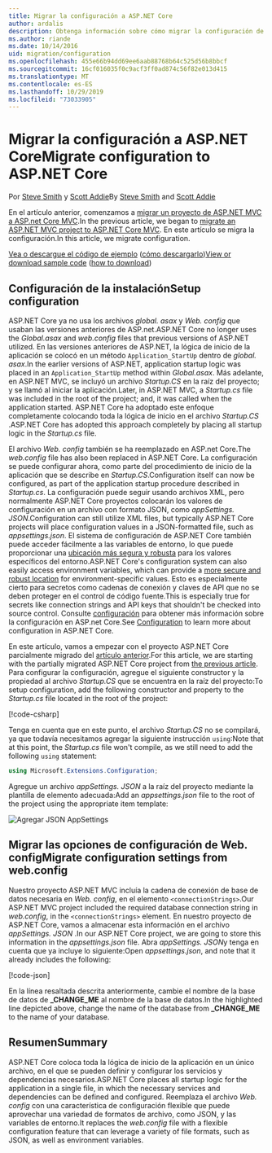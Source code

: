 ```yaml
---
title: Migrar la configuración a ASP.NET Core
author: ardalis
description: Obtenga información sobre cómo migrar la configuración de un proyecto de ASP.NET MVC a un proyecto de MVC de ASP.NET Core.
ms.author: riande
ms.date: 10/14/2016
uid: migration/configuration
ms.openlocfilehash: 455e66b94dd69ee6aab88768b64c525d56b8bbcf
ms.sourcegitcommit: 16cf016035f0c9acf3ff0ad874c56f82e013d415
ms.translationtype: MT
ms.contentlocale: es-ES
ms.lasthandoff: 10/29/2019
ms.locfileid: "73033905"
---
```

# <a name="migrate-configuration-to-aspnet-core"></a><span data-ttu-id="cc424-103">Migrar la configuración a ASP.NET Core</span><span class="sxs-lookup"><span data-stu-id="cc424-103">Migrate configuration to ASP.NET Core</span></span>

<span data-ttu-id="cc424-104">Por [Steve Smith](https://ardalis.com/) y [Scott Addie](https://scottaddie.com)</span><span class="sxs-lookup"><span data-stu-id="cc424-104">By [Steve Smith](https://ardalis.com/) and [Scott Addie](https://scottaddie.com)</span></span>

<span data-ttu-id="cc424-105">En el artículo anterior, comenzamos a [migrar un proyecto de ASP.NET MVC a ASP.net Core MVC](xref:migration/mvc).</span><span class="sxs-lookup"><span data-stu-id="cc424-105">In the previous article, we began to [migrate an ASP.NET MVC project to ASP.NET Core MVC](xref:migration/mvc).</span></span> <span data-ttu-id="cc424-106">En este artículo se migra la configuración.</span><span class="sxs-lookup"><span data-stu-id="cc424-106">In this article, we migrate configuration.</span></span>

<span data-ttu-id="cc424-107">[Vea o descargue el código de ejemplo](https://github.com/aspnet/AspNetCore.Docs/tree/master/aspnetcore/migration/configuration/samples) ([cómo descargarlo](xref:index#how-to-download-a-sample))</span><span class="sxs-lookup"><span data-stu-id="cc424-107">[View or download sample code](https://github.com/aspnet/AspNetCore.Docs/tree/master/aspnetcore/migration/configuration/samples) ([how to download](xref:index#how-to-download-a-sample))</span></span>

## <a name="setup-configuration"></a><span data-ttu-id="cc424-108">Configuración de la instalación</span><span class="sxs-lookup"><span data-stu-id="cc424-108">Setup configuration</span></span>

<span data-ttu-id="cc424-109">ASP.NET Core ya no usa los archivos *global. asax* y *Web. config* que usaban las versiones anteriores de ASP.net.</span><span class="sxs-lookup"><span data-stu-id="cc424-109">ASP.NET Core no longer uses the *Global.asax* and *web.config* files that previous versions of ASP.NET utilized.</span></span> <span data-ttu-id="cc424-110">En las versiones anteriores de ASP.NET, la lógica de inicio de la aplicación se colocó en un método `Application_StartUp` dentro de *global. asax*.</span><span class="sxs-lookup"><span data-stu-id="cc424-110">In the earlier versions of ASP.NET, application startup logic was placed in an `Application_StartUp` method within *Global.asax*.</span></span> <span data-ttu-id="cc424-111">Más adelante, en ASP.NET MVC, se incluyó un archivo *Startup.CS* en la raíz del proyecto; y se llamó al iniciar la aplicación.</span><span class="sxs-lookup"><span data-stu-id="cc424-111">Later, in ASP.NET MVC, a *Startup.cs* file was included in the root of the project; and, it was called when the application started.</span></span> <span data-ttu-id="cc424-112">ASP.NET Core ha adoptado este enfoque completamente colocando toda la lógica de inicio en el archivo *Startup.CS* .</span><span class="sxs-lookup"><span data-stu-id="cc424-112">ASP.NET Core has adopted this approach completely by placing all startup logic in the *Startup.cs* file.</span></span>

<span data-ttu-id="cc424-113">El archivo *Web. config* también se ha reemplazado en ASP.net Core.</span><span class="sxs-lookup"><span data-stu-id="cc424-113">The *web.config* file has also been replaced in ASP.NET Core.</span></span> <span data-ttu-id="cc424-114">La configuración se puede configurar ahora, como parte del procedimiento de inicio de la aplicación que se describe en *Startup.CS*.</span><span class="sxs-lookup"><span data-stu-id="cc424-114">Configuration itself can now be configured, as part of the application startup procedure described in *Startup.cs*.</span></span> <span data-ttu-id="cc424-115">La configuración puede seguir usando archivos XML, pero normalmente ASP.NET Core proyectos colocarán los valores de configuración en un archivo con formato JSON, como *appSettings. JSON*.</span><span class="sxs-lookup"><span data-stu-id="cc424-115">Configuration can still utilize XML files, but typically ASP.NET Core projects will place configuration values in a JSON-formatted file, such as *appsettings.json*.</span></span> <span data-ttu-id="cc424-116">El sistema de configuración de ASP.NET Core también puede acceder fácilmente a las variables de entorno, lo que puede proporcionar una [ubicación más segura y robusta](xref:security/app-secrets) para los valores específicos del entorno.</span><span class="sxs-lookup"><span data-stu-id="cc424-116">ASP.NET Core's configuration system can also easily access environment variables, which can provide a [more secure and robust location](xref:security/app-secrets) for environment-specific values.</span></span> <span data-ttu-id="cc424-117">Esto es especialmente cierto para secretos como cadenas de conexión y claves de API que no se deben proteger en el control de código fuente.</span><span class="sxs-lookup"><span data-stu-id="cc424-117">This is especially true for secrets like connection strings and API keys that shouldn't be checked into source control.</span></span> <span data-ttu-id="cc424-118">Consulte [configuración](xref:fundamentals/configuration/index) para obtener más información sobre la configuración en ASP.net Core.</span><span class="sxs-lookup"><span data-stu-id="cc424-118">See [Configuration](xref:fundamentals/configuration/index) to learn more about configuration in ASP.NET Core.</span></span>

<span data-ttu-id="cc424-119">En este artículo, vamos a empezar con el proyecto ASP.NET Core parcialmente migrado del [artículo anterior](xref:migration/mvc).</span><span class="sxs-lookup"><span data-stu-id="cc424-119">For this article, we are starting with the partially migrated ASP.NET Core project from [the previous article](xref:migration/mvc).</span></span> <span data-ttu-id="cc424-120">Para configurar la configuración, agregue el siguiente constructor y la propiedad al archivo *Startup.CS* que se encuentra en la raíz del proyecto:</span><span class="sxs-lookup"><span data-stu-id="cc424-120">To setup configuration, add the following constructor and property to the *Startup.cs* file located in the root of the project:</span></span>

[!code-csharp[](configuration/samples/WebApp1/src/WebApp1/Startup.cs?range=11-16)]

<span data-ttu-id="cc424-121">Tenga en cuenta que en este punto, el archivo *Startup.CS* no se compilará, ya que todavía necesitamos agregar la siguiente instrucción `using`:</span><span class="sxs-lookup"><span data-stu-id="cc424-121">Note that at this point, the *Startup.cs* file won't compile, as we still need to add the following `using` statement:</span></span>

```csharp
using Microsoft.Extensions.Configuration;
```

<span data-ttu-id="cc424-122">Agregue un archivo *appSettings. JSON* a la raíz del proyecto mediante la plantilla de elemento adecuada:</span><span class="sxs-lookup"><span data-stu-id="cc424-122">Add an *appsettings.json* file to the root of the project using the appropriate item template:</span></span>

![Agregar JSON AppSettings](configuration/_static/add-appsettings-json.png)

## <a name="migrate-configuration-settings-from-webconfig"></a><span data-ttu-id="cc424-124">Migrar las opciones de configuración de Web. config</span><span class="sxs-lookup"><span data-stu-id="cc424-124">Migrate configuration settings from web.config</span></span>

<span data-ttu-id="cc424-125">Nuestro proyecto ASP.NET MVC incluía la cadena de conexión de base de datos necesaria en *Web. config*, en el elemento `<connectionStrings>`.</span><span class="sxs-lookup"><span data-stu-id="cc424-125">Our ASP.NET MVC project included the required database connection string in *web.config*, in the `<connectionStrings>` element.</span></span> <span data-ttu-id="cc424-126">En nuestro proyecto de ASP.NET Core, vamos a almacenar esta información en el archivo *appSettings. JSON* .</span><span class="sxs-lookup"><span data-stu-id="cc424-126">In our ASP.NET Core project, we are going to store this information in the *appsettings.json* file.</span></span> <span data-ttu-id="cc424-127">Abra *appSettings. JSON*y tenga en cuenta que ya incluye lo siguiente:</span><span class="sxs-lookup"><span data-stu-id="cc424-127">Open *appsettings.json*, and note that it already includes the following:</span></span>

[!code-json[](../migration/configuration/samples/WebApp1/src/WebApp1/appsettings.json?highlight=4)]

<span data-ttu-id="cc424-128">En la línea resaltada descrita anteriormente, cambie el nombre de la base de datos de **_CHANGE_ME** al nombre de la base de datos.</span><span class="sxs-lookup"><span data-stu-id="cc424-128">In the highlighted line depicted above, change the name of the database from **_CHANGE_ME** to the name of your database.</span></span>

## <a name="summary"></a><span data-ttu-id="cc424-129">Resumen</span><span class="sxs-lookup"><span data-stu-id="cc424-129">Summary</span></span>

<span data-ttu-id="cc424-130">ASP.NET Core coloca toda la lógica de inicio de la aplicación en un único archivo, en el que se pueden definir y configurar los servicios y dependencias necesarios.</span><span class="sxs-lookup"><span data-stu-id="cc424-130">ASP.NET Core places all startup logic for the application in a single file, in which the necessary services and dependencies can be defined and configured.</span></span> <span data-ttu-id="cc424-131">Reemplaza el archivo *Web. config* con una característica de configuración flexible que puede aprovechar una variedad de formatos de archivo, como JSON, y las variables de entorno.</span><span class="sxs-lookup"><span data-stu-id="cc424-131">It replaces the *web.config* file with a flexible configuration feature that can leverage a variety of file formats, such as JSON, as well as environment variables.</span></span>
